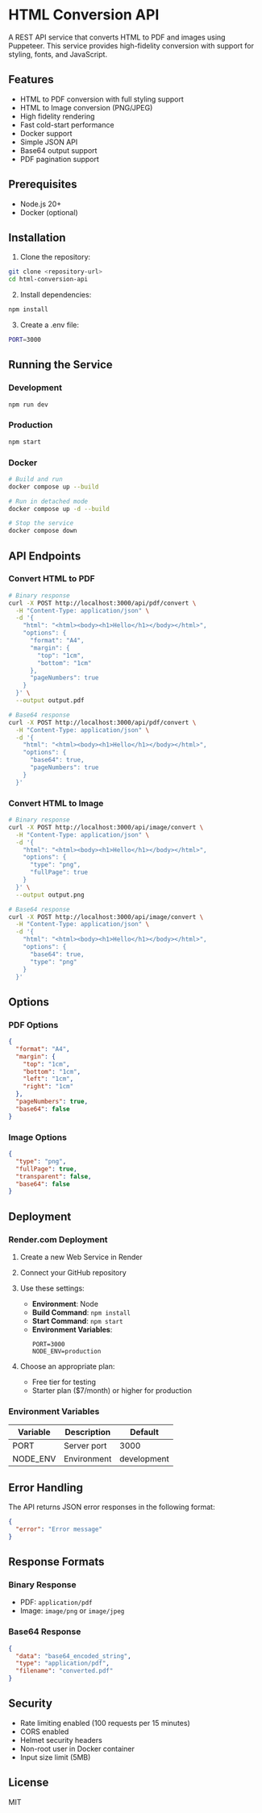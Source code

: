 # HTML Conversion API

A REST API service that converts HTML to PDF and images using Puppeteer. This service provides high-fidelity conversion with support for styling, fonts, and JavaScript.

## Features

- HTML to PDF conversion with full styling support
- HTML to Image conversion (PNG/JPEG)
- High fidelity rendering
- Fast cold-start performance
- Docker support
- Simple JSON API
- Base64 output support
- PDF pagination support

## Prerequisites

- Node.js 20+
- Docker (optional)

## Installation

1. Clone the repository:
```bash
git clone <repository-url>
cd html-conversion-api
```

2. Install dependencies:
```bash
npm install
```

3. Create a .env file:
```bash
PORT=3000
```

## Running the Service

### Development
```bash
npm run dev
```

### Production
```bash
npm start
```

### Docker
```bash
# Build and run
docker compose up --build

# Run in detached mode
docker compose up -d --build

# Stop the service
docker compose down
```

## API Endpoints

### Convert HTML to PDF
```bash
# Binary response
curl -X POST http://localhost:3000/api/pdf/convert \
  -H "Content-Type: application/json" \
  -d '{
    "html": "<html><body><h1>Hello</h1></body></html>",
    "options": {
      "format": "A4",
      "margin": {
        "top": "1cm",
        "bottom": "1cm"
      },
      "pageNumbers": true
    }
  }' \
  --output output.pdf

# Base64 response
curl -X POST http://localhost:3000/api/pdf/convert \
  -H "Content-Type: application/json" \
  -d '{
    "html": "<html><body><h1>Hello</h1></body></html>",
    "options": {
      "base64": true,
      "pageNumbers": true
    }
  }'
```

### Convert HTML to Image
```bash
# Binary response
curl -X POST http://localhost:3000/api/image/convert \
  -H "Content-Type: application/json" \
  -d '{
    "html": "<html><body><h1>Hello</h1></body></html>",
    "options": {
      "type": "png",
      "fullPage": true
    }
  }' \
  --output output.png

# Base64 response
curl -X POST http://localhost:3000/api/image/convert \
  -H "Content-Type: application/json" \
  -d '{
    "html": "<html><body><h1>Hello</h1></body></html>",
    "options": {
      "base64": true,
      "type": "png"
    }
  }'
```

## Options

### PDF Options
```json
{
  "format": "A4",
  "margin": {
    "top": "1cm",
    "bottom": "1cm",
    "left": "1cm",
    "right": "1cm"
  },
  "pageNumbers": true,
  "base64": false
}
```

### Image Options
```json
{
  "type": "png",
  "fullPage": true,
  "transparent": false,
  "base64": false
}
```

## Deployment

### Render.com Deployment

1. Create a new Web Service in Render
2. Connect your GitHub repository
3. Use these settings:
   - **Environment**: Node
   - **Build Command**: `npm install`
   - **Start Command**: `npm start`
   - **Environment Variables**:
     ```
     PORT=3000
     NODE_ENV=production
     ```

4. Choose an appropriate plan:
   - Free tier for testing
   - Starter plan ($7/month) or higher for production

### Environment Variables

| Variable | Description | Default |
|----------|-------------|---------|
| PORT | Server port | 3000 |
| NODE_ENV | Environment | development |

## Error Handling

The API returns JSON error responses in the following format:
```json
{
  "error": "Error message"
}
```

## Response Formats

### Binary Response
- PDF: `application/pdf`
- Image: `image/png` or `image/jpeg`

### Base64 Response
```json
{
  "data": "base64_encoded_string",
  "type": "application/pdf",
  "filename": "converted.pdf"
}
```

## Security

- Rate limiting enabled (100 requests per 15 minutes)
- CORS enabled
- Helmet security headers
- Non-root user in Docker container
- Input size limit (5MB)

## License

MIT 